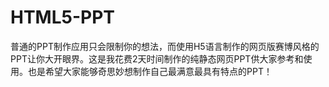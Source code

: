 # HTML5-PPT
普通的PPT制作应用只会限制你的想法，而使用H5语言制作的网页版赛博风格的PPT让你大开眼界。这是我花费2天时间制作的纯静态网页PPT供大家参考和使用。也是希望大家能够奇思妙想制作自己最满意最具有特点的PPT！
